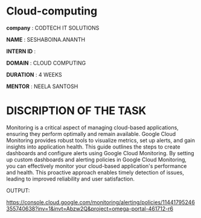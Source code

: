 # Cloud-computing

**company** : CODTECH IT SOLUTIONS

**NAME** : SESHABOINA.ANANTH

**INTERN ID** : 

**DOMAIN** : CLOUD COMPUTING

**DURATION** : 4 WEEKS

**MENTOR** : NEELA SANTOSH

# DISCRIPTION OF THE TASK


Monitoring is a critical aspect of managing cloud-based applications, ensuring they perform optimally and remain available.
Google Cloud Monitoring provides robust tools to visualize metrics, set up alerts, and gain insights into application health.
This guide outlines the steps to create dashboards and configure alerts using Google Cloud Monitoring.
By setting up custom dashboards and alerting policies in Google Cloud Monitoring, you can effectively monitor your cloud-based application's performance and health. 
This proactive approach enables timely detection of issues, leading to improved reliability and user satisfaction.



OUTPUT:

https://console.cloud.google.com/monitoring/alerting/policies/11441795246355740638?inv=1&invt=Abzw2Q&project=omega-portal-461712-r6
